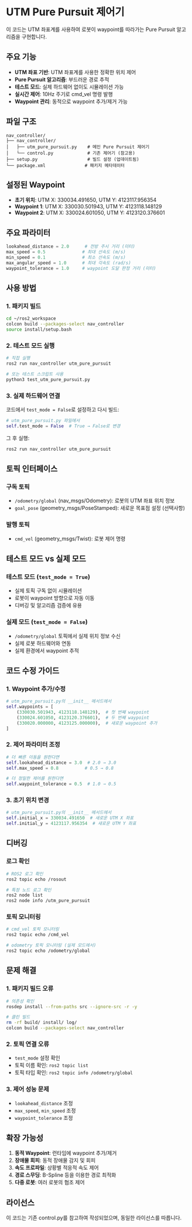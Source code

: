 # UTM Pure Pursuit 제어기

이 코드는 UTM 좌표계를 사용하여 로봇이 waypoint를 따라가는 Pure Pursuit 알고리즘을 구현합니다.

## 주요 기능

- **UTM 좌표 기반**: UTM 좌표계를 사용한 정확한 위치 제어
- **Pure Pursuit 알고리즘**: 부드러운 경로 추적
- **테스트 모드**: 실제 하드웨어 없이도 시뮬레이션 가능
- **실시간 제어**: 10Hz 주기로 cmd_vel 명령 발행
- **Waypoint 관리**: 동적으로 waypoint 추가/제거 가능

## 파일 구조

```
nav_controller/
├── nav_controller/
│   ├── utm_pure_pursuit.py    # 메인 Pure Pursuit 제어기
│   └── control.py             # 기존 제어기 (참고용)
├── setup.py                   # 빌드 설정 (업데이트됨)
└── package.xml               # 패키지 메타데이터
```

## 설정된 Waypoint

- **초기 위치**: UTM X: 330034.491650, UTM Y: 4123117.956354
- **Waypoint 1**: UTM X: 330030.501943, UTM Y: 4123118.148129
- **Waypoint 2**: UTM X: 330024.601050, UTM Y: 4123120.376601

## 주요 파라미터

```python
lookahead_distance = 2.0      # 전방 주시 거리 (미터)
max_speed = 0.5              # 최대 선속도 (m/s)
min_speed = 0.1              # 최소 선속도 (m/s)
max_angular_speed = 1.0      # 최대 각속도 (rad/s)
waypoint_tolerance = 1.0     # waypoint 도달 판정 거리 (미터)
```

## 사용 방법

### 1. 패키지 빌드

```bash
cd ~/ros2_workspace
colcon build --packages-select nav_controller
source install/setup.bash
```

### 2. 테스트 모드 실행

```bash
# 직접 실행
ros2 run nav_controller utm_pure_pursuit

# 또는 테스트 스크립트 사용
python3 test_utm_pure_pursuit.py
```

### 3. 실제 하드웨어 연결

코드에서 `test_mode = False`로 설정하고 다시 빌드:

```python
# utm_pure_pursuit.py 파일에서
self.test_mode = False  # True → False로 변경
```

그 후 실행:
```bash
ros2 run nav_controller utm_pure_pursuit
```

## 토픽 인터페이스

### 구독 토픽
- `/odometry/global` (nav_msgs/Odometry): 로봇의 UTM 좌표 위치 정보
- `goal_pose` (geometry_msgs/PoseStamped): 새로운 목표점 설정 (선택사항)

### 발행 토픽
- `cmd_vel` (geometry_msgs/Twist): 로봇 제어 명령

## 테스트 모드 vs 실제 모드

### 테스트 모드 (`test_mode = True`)
- 실제 토픽 구독 없이 시뮬레이션
- 로봇이 waypoint 방향으로 자동 이동
- 디버깅 및 알고리즘 검증에 유용

### 실제 모드 (`test_mode = False`)
- `/odometry/global` 토픽에서 실제 위치 정보 수신
- 실제 로봇 하드웨어와 연동
- 실제 환경에서 waypoint 추적

## 코드 수정 가이드

### 1. Waypoint 추가/수정

```python
# utm_pure_pursuit.py의 __init__ 메서드에서
self.waypoints = [
    (330030.501943, 4123118.148129),  # 첫 번째 waypoint
    (330024.601050, 4123120.376601),  # 두 번째 waypoint
    (330020.000000, 4123125.000000),  # 새로운 waypoint 추가
]
```

### 2. 제어 파라미터 조정

```python
# 더 빠른 이동을 원한다면
self.lookahead_distance = 3.0  # 2.0 → 3.0
self.max_speed = 0.8          # 0.5 → 0.8

# 더 정밀한 제어를 원한다면
self.waypoint_tolerance = 0.5  # 1.0 → 0.5
```

### 3. 초기 위치 변경

```python
# utm_pure_pursuit.py의 __init__ 메서드에서
self.initial_x = 330034.491650  # 새로운 UTM X 좌표
self.initial_y = 4123117.956354  # 새로운 UTM Y 좌표
```

## 디버깅

### 로그 확인
```bash
# ROS2 로그 확인
ros2 topic echo /rosout

# 특정 노드 로그 확인
ros2 node list
ros2 node info /utm_pure_pursuit
```

### 토픽 모니터링
```bash
# cmd_vel 토픽 모니터링
ros2 topic echo /cmd_vel

# odometry 토픽 모니터링 (실제 모드에서)
ros2 topic echo /odometry/global
```

## 문제 해결

### 1. 패키지 빌드 오류
```bash
# 의존성 확인
rosdep install --from-paths src --ignore-src -r -y

# 클린 빌드
rm -rf build/ install/ log/
colcon build --packages-select nav_controller
```

### 2. 토픽 연결 오류
- `test_mode` 설정 확인
- 토픽 이름 확인: `ros2 topic list`
- 토픽 타입 확인: `ros2 topic info /odometry/global`

### 3. 제어 성능 문제
- `lookahead_distance` 조정
- `max_speed`, `min_speed` 조정
- `waypoint_tolerance` 조정

## 확장 가능성

1. **동적 Waypoint**: 런타임에 waypoint 추가/제거
2. **장애물 회피**: 동적 장애물 감지 및 회피
3. **속도 프로파일**: 상황별 적응적 속도 제어
4. **경로 스무딩**: B-Spline 등을 이용한 경로 최적화
5. **다중 로봇**: 여러 로봇의 협조 제어

## 라이선스

이 코드는 기존 control.py를 참고하여 작성되었으며, 동일한 라이선스를 따릅니다.
